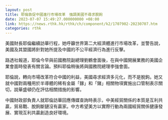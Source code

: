 ```yaml
---
layout: post
title: 耶倫敦促中國進行市場改革　強調美國不尋求脫鉤
date: 2023-07-07 15:49:27.000000000 +08:00
link: https://news.rthk.hk/rthk/ch/component/k2/1707902-20230707.htm
categories: rthk
---
```


美國財長耶倫繼續訪華行程，她呼籲世界第二大經濟體進行市場改革，並警告說，美國及其盟國將針對她所提及中國的不公平經濟行為進行反擊。

路透社報道，耶倫今早與前國務院副總理劉鶴會面後，在與中國開展業務的美國企業會面時發表有關言論。預料耶倫稍後將與國務院總理李強會面。

耶倫說，轉向市場改革符合中國的利益，美國尋求經濟多元化，而不是脫鉤。她又就中國對兩種用於半導體的稀有金屬「鎵」和「鍺」相關物項實施出口管制表示關切，說華盛頓仍在評估相關措施的影響。

中國財政部負責人就耶倫訪華回應傳媒查詢時表示，中美經貿關係的本質是互利共贏，貿易戰、脫鉤斷鏈沒有贏家。中方希望美方以實際行動為兩國經貿關係健康發展、實現互利共贏創造良好環境。
